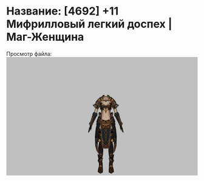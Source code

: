 # Название: [4692] +11 Мифрилловый легкий доспех | Маг-Женщина

Просмотр файла:
![p050021.png](p050021.png)
